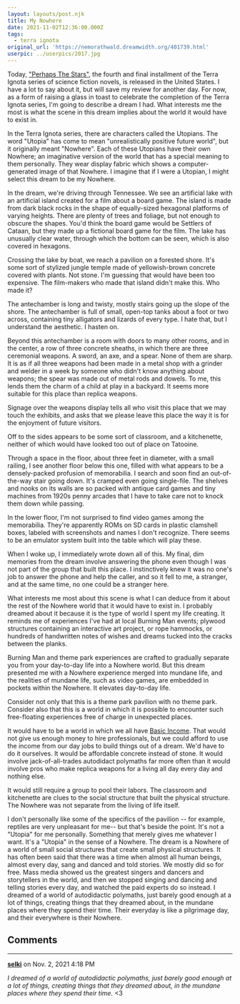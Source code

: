 ```yaml
---
layout: layouts/post.njk
title: My Nowhere
date: 2021-11-02T12:36:00.000Z
tags:
  - terra ignota
original_url: 'https://nemorathwald.dreamwidth.org/401739.html'
userpic: ../userpics/2017.jpg
---
```

Today, ["Perhaps The Stars"](https://smile.amazon.com/Perhaps-Stars-Terra-Ignota-4/dp/076537806X), the fourth and final installment of the Terra Ignota series of science fiction novels, is released in the United States. I have a lot to say about it, but will save my review for another day. For now, as a form of raising a glass in toast to celebrate the completion of the Terra Ignota series, I'm going to describe a dream I had. What interests me the most is what the scene in this dream implies about the world it would have to exist in.

In the Terra Ignota series, there are characters called the Utopians. The word "Utopia" has come to mean "unrealistically positive future world", but it originally meant "Nowhere". Each of these Utopians have their own Nowhere; an imaginative version of the world that has a special meaning to them personally. They wear display fabric which shows a computer-generated image of that Nowhere. I imagine that if I were a Utopian, I might select this dream to be my Nowhere.   

In the dream, we're driving through Tennessee. We see an artificial lake with an artificial island created for a film about a board game. The island is made from dark black rocks in the shape of equally-sized hexagonal platforms of varying heights. There are plenty of trees and foliage, but not enough to obscure the shapes. You'd think the board game would be Settlers of Cataan, but they made up a fictional board game for the film. The lake has unusually clear water, through which the bottom can be seen, which is also covered in hexagons.

Crossing the lake by boat, we reach a pavilion on a forested shore. It's some sort of stylized jungle temple made of yellowish-brown concrete covered with plants. Not stone. I'm guessing that would have been too expensive. The film-makers who made that island didn't make this. Who made it?

The antechamber is long and twisty, mostly stairs going up the slope of the shore. The antechamber is full of small, open-top tanks about a foot or two across, containing tiny alligators and lizards of every type. I hate that, but I understand the aesthetic. I hasten on.

Beyond this antechamber is a room with doors to many other rooms, and in the center, a row of three concrete sheaths, in which there are three ceremonial weapons. A sword, an axe, and a spear. None of them are sharp. It is as if all three weapons had been made in a metal shop with a grinder and welder in a week by someone who didn't know anything about weapons; the spear was made out of metal rods and dowels. To me, this lends them the charm of a child at play in a backyard. It seems more suitable for this place than replica weapons.

Signage over the weapons display tells all who visit this place that we may touch the exhibits, and asks that we please leave this place the way it is for the enjoyment of future visitors.

Off to the sides appears to be some sort of classroom, and a kitchenette, neither of which would have looked too out of place on Tatooine.

Through a space in the floor, about three feet in diameter, with a small railing, I see another floor below this one, filled with what appears to be a densely-packed profusion of memorabilia. I search and soon find an out-of-the-way stair going down. It's cramped even going single-file. The shelves and nooks on its walls are so packed with antique card games and tiny machines from 1920s penny arcades that I have to take care not to knock them down while passing.

In the lower floor, I'm not surprised to find video games among the memorabilia. They're apparently ROMs on SD cards in plastic clamshell boxes, labeled with screenshots and names I don't recognize. There seems to be an emulator system built into the table which will play these.

When I woke up, I immediately wrote down all of this. My final, dim memories from the dream involve answering the phone even though I was not part of the group that built this place. I instinctively knew it was no one's job to answer the phone and help the caller, and so it fell to me, a stranger, and at the same time, no one could be a stranger here.

What interests me most about this scene is what I can deduce from it about the rest of the Nowhere world that it would have to exist in. I probably dreamed about it because it is the type of world I spent my life creating. It reminds me of experiences I've had at local Burning Man events; plywood structures containing an interactive art project, or rope hammocks, or hundreds of handwritten notes of wishes and dreams tucked into the cracks between the planks.

Burning Man and theme park experiences are crafted to gradually separate you from your day-to-day life into a Nowhere world. But this dream presented me with a Nowhere experience merged into mundane life, and the realities of mundane life, such as video games, are embedded in pockets within the Nowhere. It elevates day-to-day life.

Consider not only that this is a theme park pavilion with no theme park. Consider also that this is a world in which it is possible to encounter such free-floating experiences free of charge in unexpected places.

It would have to be a world in which we all have [Basic Income](https://nemorathwald.dreamwidth.org/#entry-400157). That would not give us enough money to hire professionals, but we could afford to use the income from our day jobs to build things out of a dream. We'd have to do it ourselves. It would be affordable concrete instead of stone. It would involve jack-of-all-trades autodidact polymaths far more often than it would involve pros who make replica weapons for a living all day every day and nothing else.

It would still require a group to pool their labors. The classroom and kitchenette are clues to the social structure that built the physical structure. The Nowhere was not separate from the living of life itself.

I don't personally like some of the specifics of the pavilion -- for example, reptiles are very unpleasant for me-- but that's beside the point. It's not a "Utopia" for me personally. Something that merely gives me whatever I want. It's a "Utopia" in the sense of a Nowhere. The dream is a Nowhere of a world of small social structures that create small physical structures. It has often been said that there was a time when almost all human beings, almost every day, sang and danced and told stories. We mostly did so for free. Mass media showed us the greatest singers and dancers and storytellers in the world, and then we stopped singing and dancing and telling stories every day, and watched the paid experts do so instead. I dreamed of a world of autodidactic polymaths, just barely good enough at a lot of things, creating things that they dreamed about, in the mundane places where they spend their time. Their everyday is like a pilgrimage day, and their everywhere is their Nowhere.

## Comments

---

**[selki](https://www.dreamwidth.org/users/selki)** on Nov. 2, 2021 4:18 PM

_I dreamed of a world of autodidactic polymaths, just barely good enough at a lot of things, creating things that they dreamed about, in the mundane places where they spend their time._ <3

